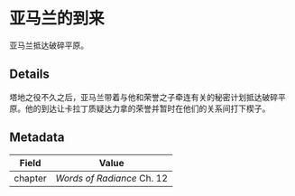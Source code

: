 # 亚马兰的到来
亚马兰抵达破碎平原。


## Details
塔地之役不久之后，亚马兰带着与他和荣誉之子牵连有关的秘密计划抵达破碎平原。他的到达让卡拉丁质疑达力拿的荣誉并暂时在他们的关系间打下楔子。


## Metadata
| Field | Value |
| ----- | ----- |
| chapter | *Words of Radiance* Ch. 12 |
